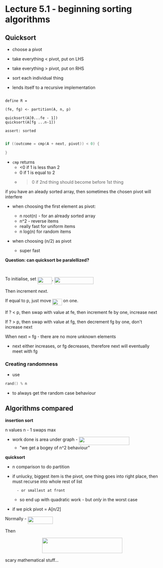 # Lecture 5.1 - beginning sorting algorithms

## Quicksort

- choose a pivot

- take everything < pivot, put on LHS

- take everything > pivot, put on RHS

- sort each individual thing

- lends itself to a recursive implementation

```

define R =

(fe, fg) <- partition(A, n, p)

quicksort(A[0...fe - 1])
quicksort(A[fg ...n-1])

assert: sorted
```

```cpp

if ((outcome = cmp(A + next, pivot)) < 0) {

}
```

- `cmp` returns
  - <0 if 1 is less than 2
  - 0 if 1 is equal to 2
  - > 0 if 2nd thing should become before 1st thing

if you have an aleady sorted array, then sometimes the chosen pivot will interfere

- when choosing the first element as pivot:

  - n root(n) - for an already sorted array
  - n^2 - reverse items
  - really fast for uniform items
  - n log(n) for random items

- when choosing (n/2) as pivot
  - super fast


**Question: can quicksort be paralellized?**

<p align="center"><img src="svgs/11d67ec1a0213426d98d77837bf2e8b8.svg?invert_in_darkmode" align=middle width=370.06076745pt height=16.438356pt/></p>

To initialise, set <img src="svgs/09ae8e973b4bcf1852db2eef4de02776.svg?invert_in_darkmode" align=middle width=47.60839049999999pt height=22.831056599999986pt/>, <img src="svgs/ff119a03c518da76dcb97a18937d7b69.svg?invert_in_darkmode" align=middle width=128.23427429999998pt height=22.831056599999986pt/>

Then increment *next*.

If equal to p, just move <img src="svgs/853d1098ca631915f4291d9c52190897.svg?invert_in_darkmode" align=middle width=31.506964499999988pt height=20.221802699999984pt/> on one.

If ? < p, then swap with value at fe, then increment fe by one, increase next

If ? > p, then swap with value at fg, then decrement fg by one, don't increase next

When next = fg - there are no more unknown elements

- next either increases, or fg decreases, therefore next will eventually meet with fg

### Creating randomness

- use

```c
rand() % n
```

- to always get the random case behaviour

## Algorithms compared

**insertion sort**

n values
n - 1 swaps max

- work done is area under graph - <img src="svgs/429bb63021b38b0934149fc7d0127491.svg?invert_in_darkmode" align=middle width=165.03877169999998pt height=26.76175259999998pt/>
  - "we get a bogey of n^2 behaviour"

**quicksort**

- n comparison to do partition

- if unlucky, biggest item is the pivot, one thing goes into right place, then must recurse into whole rest of list

        - or smallest at front

  - so end up with quadratic work - but *only* in the worst case

- if we pick pivot = A[n/2]

Normally - <img src="svgs/d00c344f0e1d3ce6ada4c1220d0a133c.svg?invert_in_darkmode" align=middle width=82.27261349999998pt height=24.65753399999998pt/>

Then

<p align="center"><img src="svgs/ee587ed613c78d5c178ea9dafdc91330.svg?invert_in_darkmode" align=middle width=262.184604pt height=49.315569599999996pt/></p>

scary mathematical stuff...

<p align="center"><img src="svgs/1d933e7429f15e029f82cf690307ce4b.svg?invert_in_darkmode" align=middle width=205.28824469999998pt height=16.438356pt/></p>


